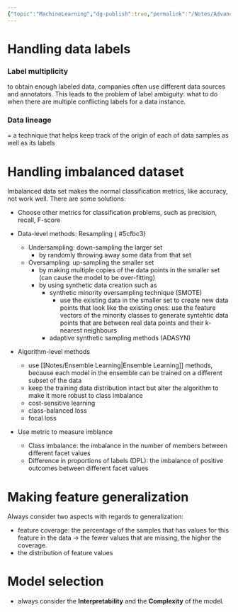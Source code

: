 ```yaml
---
{"topic":"MachineLearning","dg-publish":true,"permalink":"/Notes/Advanced Practice in ML/","dgPassFrontmatter":true,"noteIcon":""}
---
```


# Handling data labels
### Label multiplicity
to obtain enough labeled data, companies often use different data sources and annotators. This leads to the problem of label ambiguity: what to do when there are multiple conflicting labels for a data instance.
### Data lineage
= a technique that helps keep track of the origin of each of data samples as well as its labels

# Handling imbalanced dataset
Imbalanced data set makes the normal classification metrics, like accuracy, not work well. There are some solutions:
- Choose other metrics for classification problems, such as precision, recall, F-score
- Data-level methods: Resampling
{ #5cfbc3}

	- Undersampling: down-sampling the larger set 
		- by randomly throwing away some data from that set
	- Oversampling: up-sampling the smaller set  
		- by making multiple copies of the data points in the smaller set (can cause the model to be over-fitting) 
		- by using synthetic data creation such as 
			- synthetic minority oversampling technique (SMOTE)
				- use the existing data in the smaller set to create new data points that look like the existing ones: use the feature vectors of the minority classes to generate syntehtic data points that are between real data points and their k-nearest neighbours
			- adaptive synthetic sampling methods (ADASYN)
- Algorithm-level methods
	- use [[Notes/Ensemble Learning\|Ensemble Learning]] methods, because each model in the ensemble can be trained on a different subset of the data 
	- keep the training data distribution intact but alter the algorithm to make it more robust to class imbalance
	- cost-sensitive learning
	- class-balanced loss
	- focal loss
- Use metric to measure imblance
	- Class imbalance: the imbalance in the number of members between different facet values
	- Difference in proportions of labels (DPL): the imbalance of positive outcomes between different facet values 

# Making feature generalization
Always consider two aspects with regards to generalization:
- feature coverage: the percentage of the samples that has values for this feature in the data -> the fewer values that are missing, the higher the coverage.
- the distribution of feature values

# Model selection
- always consider the **Interpretability** and the **Complexity** of the model.


